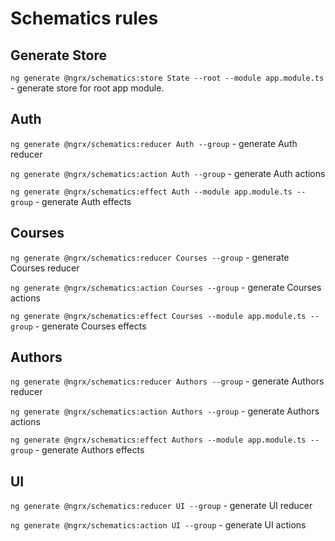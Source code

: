 # Schematics rules

## Generate Store
`ng generate @ngrx/schematics:store State --root --module app.module.ts` - generate store for root app module.

## Auth
`ng generate @ngrx/schematics:reducer Auth --group` - generate Auth reducer

`ng generate @ngrx/schematics:action Auth --group` - generate Auth actions

`ng generate @ngrx/schematics:effect Auth --module app.module.ts --group` - generate Auth effects


## Courses
`ng generate @ngrx/schematics:reducer Courses --group` - generate Courses reducer

`ng generate @ngrx/schematics:action Courses --group` - generate Courses actions

`ng generate @ngrx/schematics:effect Courses --module app.module.ts --group` - generate Courses effects


## Authors
`ng generate @ngrx/schematics:reducer Authors --group` - generate Authors reducer

`ng generate @ngrx/schematics:action Authors --group` - generate Authors actions

`ng generate @ngrx/schematics:effect Authors --module app.module.ts --group` - generate Authors effects


## UI
`ng generate @ngrx/schematics:reducer UI --group` - generate UI reducer

`ng generate @ngrx/schematics:action UI --group` - generate UI actions
